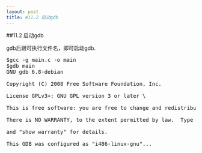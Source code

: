 ```yaml
---
layout: post
title: #11.2 启动gdb 
---
```

##11.2 启动gdb

gdb后跟可执行文件名，即可启动gdb.<br>

<pre class='terminal bootcamp'>
<span class='codeline'>$gcc -g main.c -o main</span>
<span class='codeline'>$gdb main</span>
<span class='bash-output'>GNU gdb 6.8-debian<br>
Copyright (C) 2008 Free Software Foundation, Inc.<br>
License GPLv3+: GNU GPL version 3 or later \<http:\/\/gnu.org\/licenses\/gpl.html\><br>
This is free software: you are free to change and redistribute it.<br>
There is NO WARRANTY, to the extent permitted by law.  Type "show copying"<br>
and "show warranty" for details.<br>
This GDB was configured as "i486-linux-gnu"...</span>
</pre>
